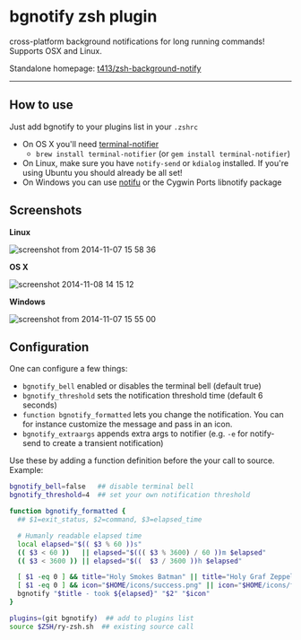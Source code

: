 # bgnotify zsh plugin

cross-platform background notifications for long running commands! Supports OSX and Linux.

Standalone homepage: [t413/zsh-background-notify](https://github.com/t413/zsh-background-notify)

---

## How to use

Just add bgnotify to your plugins list in your `.zshrc`

- On OS X you'll need [terminal-notifier](https://github.com/alloy/terminal-notifier)
  * `brew install terminal-notifier` (or `gem install terminal-notifier`)
- On Linux, make sure you have `notify-send` or `kdialog` installed. If you're using Ubuntu you should already be all set!
- On Windows you can use [notifu](https://www.paralint.com/projects/notifu/) or the Cygwin Ports libnotify package


## Screenshots

**Linux**

![screenshot from 2014-11-07 15 58 36](https://cloud.githubusercontent.com/assets/326829/4962187/256b465c-66da-11e4-927d-cc2fc105e31f.png)

**OS X**

![screenshot 2014-11-08 14 15 12](https://cloud.githubusercontent.com/assets/326829/4965780/19fa3eac-6795-11e4-8ed6-0355711123a9.png)

**Windows**

![screenshot from 2014-11-07 15 55 00](https://cloud.githubusercontent.com/assets/326829/4962159/a2625ca0-66d9-11e4-9e91-c5834913190e.png)


## Configuration

One can configure a few things:

- `bgnotify_bell` enabled or disables the terminal bell (default true)
- `bgnotify_threshold` sets the notification threshold time (default 6 seconds)
- `function bgnotify_formatted` lets you change the notification. You can for instance customize the message and pass in an icon.
- `bgnotify_extraargs` appends extra args to notifier (e.g. `-e` for notify-send to create a transient notification)

Use these by adding a function definition before the your call to source. Example:

```sh
bgnotify_bell=false   ## disable terminal bell
bgnotify_threshold=4  ## set your own notification threshold

function bgnotify_formatted {
  ## $1=exit_status, $2=command, $3=elapsed_time

  # Humanly readable elapsed time
  local elapsed="$(( $3 % 60 ))s"
  (( $3 < 60 ))   || elapsed="$((( $3 % 3600) / 60 ))m $elapsed"
  (( $3 < 3600 )) || elapsed="$((  $3 / 3600 ))h $elapsed"

  [ $1 -eq 0 ] && title="Holy Smokes Batman" || title="Holy Graf Zeppelin"
  [ $1 -eq 0 ] && icon="$HOME/icons/success.png" || icon="$HOME/icons/fail.png"
  bgnotify "$title - took ${elapsed}" "$2" "$icon"
}

plugins=(git bgnotify)  ## add to plugins list
source $ZSH/ry-zsh.sh  ## existing source call
```
